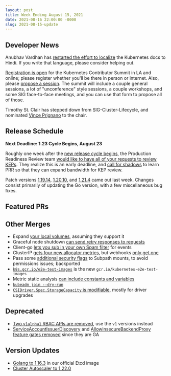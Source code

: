 ```yaml
---
layout: post
title: Week Ending August 15, 2021
date: 2021-08-16 22:00:00 -0000
slug: 2021-08-15-update
---
```


## Developer News

Anubhav Vardhan has [restarted the effort to localize](https://github.com/kubernetes/website/issues/29353) the Kubernetes docs to Hindi.  If you write that language, please consider helping out.

[Registration is open](https://www.kubernetes.dev/events/kcsna2021/registration/) for the Kubernetes Contributor Summit in LA and online; please register whether you'll be there in person or internet.  Also, please [propose a session](https://forms.gle/bt3CvN4LnrU9iCcg6).  The summit will include a couple general sessions, a lot of "unconference" style sessions, a couple workshops, and some SIG face-to-face meetings, and you can use that form to propose all of those.

Timothy St. Clair has stepped down from SIG-Cluster-Lifecycle, and nominated [Vince Prignano](https://groups.google.com/g/kubernetes-dev/c/rj7aRO1JPnA) to the chair.

## Release Schedule

**Next Deadline: 1.23 Cycle Begins, August 23**

Roughly one week after the [new release cycle begins](https://github.com/kubernetes/sig-release/tree/master/releases/release-1.23), the Production Readiness Review team [would like to have all of your requests to review KEPs](https://groups.google.com/g/kubernetes-sig-architecture/c/a6_y81N49aQ). They realize this is an early deadline, and [call for shadows](https://github.com/kubernetes/community/blob/master/sig-architecture/production-readiness.md#becoming-a-prod-readiness-reviewer-or-approver) to learn PRR so that they can expand bandwidth for KEP review.

Patch versions [1.19.14](https://github.com/kubernetes/kubernetes/blob/master/CHANGELOG/CHANGELOG-1.19.md), [1.20.10](https://github.com/kubernetes/kubernetes/blob/master/CHANGELOG/CHANGELOG-1.20.md), and [1.21.4](https://github.com/kubernetes/kubernetes/blob/master/CHANGELOG/CHANGELOG-1.21.md) came out last week. Changes consist primarily of updating the Go version, with a few miscellaneous bug fixes.

## Featured PRs


## Other Merges

* Expand [your local volumes](https://github.com/kubernetes/kubernetes/pull/102886), assuming they support it
* Graceful node shutdown [can send retry responses to requests](https://github.com/kubernetes/kubernetes/pull/101257)
* Client-go [lets you sub in your own Spam filter](https://github.com/kubernetes/kubernetes/pull/103918) for events
* ClusterIP [gets four new allocator metrics](https://github.com/kubernetes/kubernetes/pull/104119), but webhooks [only get one](https://github.com/kubernetes/kubernetes/pull/103162)
* Pass some [additional security flags](https://github.com/kubernetes/kubernetes/pull/104253) to Subpath mounts, to avoid permissions issues; backported
* [`k8s.gcr.io/e2e-test-images`](https://github.com/kubernetes/kubernetes/pull/103796) is the new `gcr.io/kubernetes-e2e-test-images`
* Metric static analysis [can include constants and variables](https://github.com/kubernetes/kubernetes/pull/103654)
* [`kubeadm join --dry-run`](https://github.com/kubernetes/kubernetes/pull/103027)
* [`CSIDriver.Spec.StorageCapacity` is modifiable](https://github.com/kubernetes/kubernetes/pull/101789), mostly for driver upgrades

## Deprecated

* [Two `v1alpha1` RBAC APIs are removed](https://github.com/kubernetes/kubernetes/pull/104248), use the `v1` versions instead
* [ServiceAccountIssuerDiscovery](https://github.com/kubernetes/kubernetes/pull/103685) and [AllowInsecureBackendProxy feature gates removed](https://github.com/kubernetes/kubernetes/pull/103796) since they are GA

## Version Updates

* [Golang to 1.16.3](https://github.com/kubernetes/kubernetes/pull/104301) in our official Etcd image
* [Cluster Autoscaler to 1.22.0](https://github.com/kubernetes/kubernetes/pull/104293)
